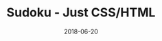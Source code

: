 ---
title: 'Sudoku - Just CSS/HTML'
description: 'Complete a sudoku puzzle without Javascript or server-side interaction.'
gametype: 'medium'
gameid: 16
date: 2018-06-20
tags: []
draft: false
type: 'games'
num19: [{'idx':1,'arr1':[1,2,3,4,5,6,7,8,9],'arr2':[1,2,3,4,5,6,7,8,9]},{'idx':2,'arr1':[1,2,3,4,5,6,7,8,9],'arr2':[1,2,3,4,5,6,7,8,9]},{'idx':3,'arr1':[1,2,3,4,5,6,7,8,9],'arr2':[1,2,3,4,5,6,7,8,9]},{'idx':4,'arr1':[1,2,3,4,5,6,7,8,9],'arr2':[1,2,3,4,5,6,7,8,9]},{'idx':5,'arr1':[1,2,3,4,5,6,7,8,9],'arr2':[1,2,3,4,5,6,7,8,9]},{'idx':6,'arr1':[1,2,3,4,5,6,7,8,9],'arr2':[1,2,3,4,5,6,7,8,9]},{'idx':7,'arr1':[1,2,3,4,5,6,7,8,9],'arr2':[1,2,3,4,5,6,7,8,9]},{'idx':8,'arr1':[1,2,3,4,5,6,7,8,9],'arr2':[1,2,3,4,5,6,7,8,9]},{'idx':9,'arr1':[1,2,3,4,5,6,7,8,9],'arr2':[1,2,3,4,5,6,7,8,9]}]
puzzle: [[2, 6, 0, 0, 1, 0, 4, 0, 3], [9, 0, 0, 0, 0, 0, 0, 0, 0], [0, 0, 0, 5, 3, 0, 0, 9, 0], [0, 2, 0, 0, 5, 1, 0, 4, 0], [5, 0, 6, 0, 0, 7, 0, 0, 1], [0, 4, 0, 0, 8, 6, 0, 2, 0], [0, 0, 0, 1, 2, 0, 0, 3, 0], [1, 0, 0, 0, 0, 0, 0, 0, 0], [3, 7, 0, 0, 9, 0, 1, 0, 2]]
layout: 'sudokucssstatic'
---